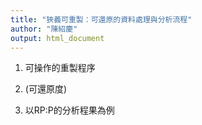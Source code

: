 ```yaml
---
title: "狹義可重製：可還原的資料處理與分析流程"
author: "陳紹慶"
output: html_document
---
```


1. 可操作的重製程序


2. (可還原度)


3. 以RP:P的分析程果為例